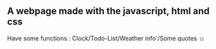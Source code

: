 ## A webpage made with the javascript, html and css

Have some functions : Clock/Todo-List/Weather info'/Some quotes ☺
